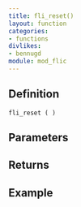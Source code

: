 ```yaml
---
title: fli_reset()
layout: function
categories:
- functions
divlikes:
- bennugd
module: mod_flic
---
```


## Definition

    fli_reset ( )

## Parameters

## Returns

## Example
